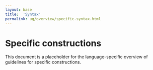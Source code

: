 ```yaml
---
layout: base
title:  'Syntax'
permalink: ug/overview/specific-syntax.html
---
```


# Specific constructions

This document is a placeholder for the language-specific overview of
guidelines for specific constructions.
